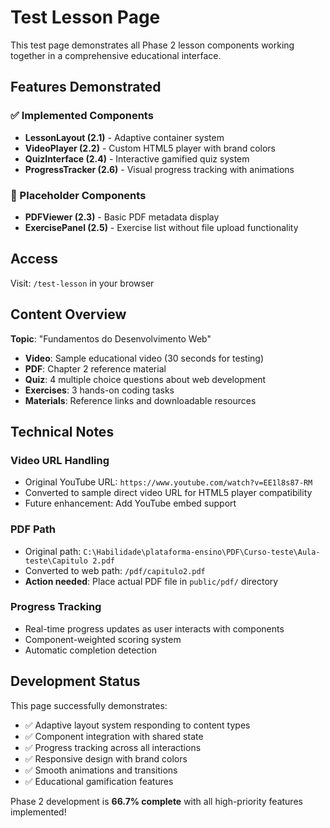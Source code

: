# Test Lesson Page

This test page demonstrates all Phase 2 lesson components working together in a comprehensive educational interface.

## Features Demonstrated

### ✅ Implemented Components
- **LessonLayout (2.1)** - Adaptive container system
- **VideoPlayer (2.2)** - Custom HTML5 player with brand colors
- **QuizInterface (2.4)** - Interactive gamified quiz system  
- **ProgressTracker (2.6)** - Visual progress tracking with animations

### 🔄 Placeholder Components
- **PDFViewer (2.3)** - Basic PDF metadata display
- **ExercisePanel (2.5)** - Exercise list without file upload functionality

## Access

Visit: `/test-lesson` in your browser

## Content Overview

**Topic**: "Fundamentos do Desenvolvimento Web"
- **Video**: Sample educational video (30 seconds for testing)
- **PDF**: Chapter 2 reference material  
- **Quiz**: 4 multiple choice questions about web development
- **Exercises**: 3 hands-on coding tasks
- **Materials**: Reference links and downloadable resources

## Technical Notes

### Video URL Handling
- Original YouTube URL: `https://www.youtube.com/watch?v=EE1l8s87-RM`
- Converted to sample direct video URL for HTML5 player compatibility
- Future enhancement: Add YouTube embed support

### PDF Path
- Original path: `C:\Habilidade\plataforma-ensino\PDF\Curso-teste\Aula-teste\Capitulo 2.pdf`
- Converted to web path: `/pdf/capitulo2.pdf`
- **Action needed**: Place actual PDF file in `public/pdf/` directory

### Progress Tracking
- Real-time progress updates as user interacts with components
- Component-weighted scoring system
- Automatic completion detection

## Development Status

This page successfully demonstrates:
- ✅ Adaptive layout system responding to content types
- ✅ Component integration with shared state
- ✅ Progress tracking across all interactions  
- ✅ Responsive design with brand colors
- ✅ Smooth animations and transitions
- ✅ Educational gamification features

Phase 2 development is **66.7% complete** with all high-priority features implemented!